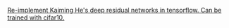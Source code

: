 [Re-implement Kaiming He's deep residual networks in tensorflow. Can be trained with cifar10.](https://github.com/ArtechStark/resnet-in-tensorflow)
